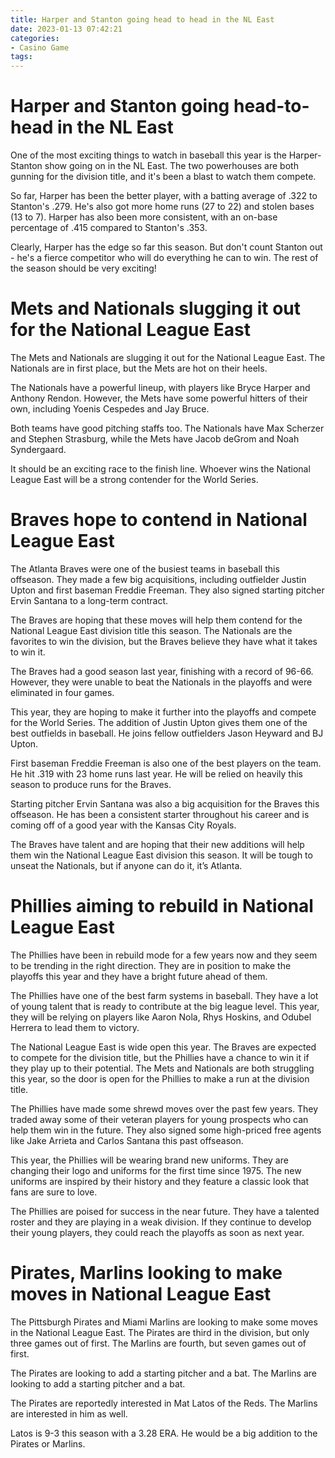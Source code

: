 ```yaml
---
title: Harper and Stanton going head to head in the NL East
date: 2023-01-13 07:42:21
categories:
- Casino Game
tags:
---
```



#  Harper and Stanton going head-to-head in the NL East

One of the most exciting things to watch in baseball this year is the Harper-Stanton show going on in the NL East. The two powerhouses are both gunning for the division title, and it's been a blast to watch them compete.

So far, Harper has been the better player, with a batting average of .322 to Stanton's .279. He's also got more home runs (27 to 22) and stolen bases (13 to 7). Harper has also been more consistent, with an on-base percentage of .415 compared to Stanton's .353.

Clearly, Harper has the edge so far this season. But don't count Stanton out - he's a fierce competitor who will do everything he can to win. The rest of the season should be very exciting!

#  Mets and Nationals slugging it out for the National League East

The Mets and Nationals are slugging it out for the National League East. The Nationals are in first place, but the Mets are hot on their heels.

The Nationals have a powerful lineup, with players like Bryce Harper and Anthony Rendon. However, the Mets have some powerful hitters of their own, including Yoenis Cespedes and Jay Bruce.

Both teams have good pitching staffs too. The Nationals have Max Scherzer and Stephen Strasburg, while the Mets have Jacob deGrom and Noah Syndergaard.

It should be an exciting race to the finish line. Whoever wins the National League East will be a strong contender for the World Series.

#  Braves hope to contend in National League East

The Atlanta Braves were one of the busiest teams in baseball this offseason. They made a few big acquisitions, including outfielder Justin Upton and first baseman Freddie Freeman. They also signed starting pitcher Ervin Santana to a long-term contract.

The Braves are hoping that these moves will help them contend for the National League East division title this season. The Nationals are the favorites to win the division, but the Braves believe they have what it takes to win it.

The Braves had a good season last year, finishing with a record of 96-66. However, they were unable to beat the Nationals in the playoffs and were eliminated in four games.

This year, they are hoping to make it further into the playoffs and compete for the World Series. The addition of Justin Upton gives them one of the best outfields in baseball. He joins fellow outfielders Jason Heyward and BJ Upton.

First baseman Freddie Freeman is also one of the best players on the team. He hit .319 with 23 home runs last year. He will be relied on heavily this season to produce runs for the Braves.

Starting pitcher Ervin Santana was also a big acquisition for the Braves this offseason. He has been a consistent starter throughout his career and is coming off of a good year with the Kansas City Royals.

The Braves have talent and are hoping that their new additions will help them win the National League East division this season. It will be tough to unseat the Nationals, but if anyone can do it, it’s Atlanta.

#  Phillies aiming to rebuild in National League East

The Phillies have been in rebuild mode for a few years now and they seem to be trending in the right direction. They are in position to make the playoffs this year and they have a bright future ahead of them.

The Phillies have one of the best farm systems in baseball. They have a lot of young talent that is ready to contribute at the big league level. This year, they will be relying on players like Aaron Nola, Rhys Hoskins, and Odubel Herrera to lead them to victory.

The National League East is wide open this year. The Braves are expected to compete for the division title, but the Phillies have a chance to win it if they play up to their potential. The Mets and Nationals are both struggling this year, so the door is open for the Phillies to make a run at the division title.

The Phillies have made some shrewd moves over the past few years. They traded away some of their veteran players for young prospects who can help them win in the future. They also signed some high-priced free agents like Jake Arrieta and Carlos Santana this past offseason.

This year, the Phillies will be wearing brand new uniforms. They are changing their logo and uniforms for the first time since 1975. The new uniforms are inspired by their history and they feature a classic look that fans are sure to love.

The Phillies are poised for success in the near future. They have a talented roster and they are playing in a weak division. If they continue to develop their young players, they could reach the playoffs as soon as next year.

#  Pirates, Marlins looking to make moves in National League East

The Pittsburgh Pirates and Miami Marlins are looking to make some moves in the National League East. The Pirates are third in the division, but only three games out of first. The Marlins are fourth, but seven games out of first.

The Pirates are looking to add a starting pitcher and a bat. The Marlins are looking to add a starting pitcher and a bat.

The Pirates are reportedly interested in Mat Latos of the Reds. The Marlins are interested in him as well.

Latos is 9-3 this season with a 3.28 ERA. He would be a big addition to the Pirates or Marlins.